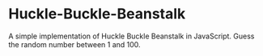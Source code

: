 # Huckle-Buckle-Beanstalk
A simple implementation of Huckle Buckle Beanstalk in JavaScript. Guess the random number between 1 and 100.
